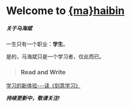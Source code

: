 Welcome to [{ma}haibin](https://mahaibin97.github.io/)
====

##### 关于马海斌

一生只有一个职业：**学生**。

是的，马海斌只是一个学习者，仅此而已。


> ### Read and Write
[学习的新体验---读《刻意学习》](http://www.jianshu.com/p/747c074c9175)



***持续更新中，敬请关注!***
